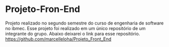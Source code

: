 # Projeto-Fron-End
Projeto realizado no segundo semestre do curso de engenharia de software no ibmec.
Esse projeto foi realizado em um único repositório de um integrante do grupo. Abaixo deixarei o link para esse repositório.
https://github.com/marcelleloha/Projeto_Front_End
